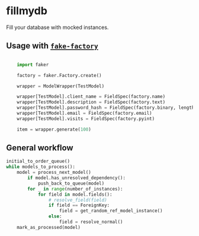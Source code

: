 # fillmydb
Fill your database with mocked instances.


## Usage with [`fake-factory`](https://github.com/joke2k/faker)

```python

    import faker

    factory = faker.Factory.create()

    wrapper = ModelWrapper(TestModel)

    wrapper[TestModel].client_name = FieldSpec(factory.name)
    wrapper[TestModel].description = FieldSpec(factory.text)
    wrapper[TestModel].password_hash = FieldSpec(factory.binary, length=25)
    wrapper[TestModel].email = FieldSpec(factory.email)
    wrapper[TestModel].visits = FieldSpec(factory.pyint)

    item = wrapper.generate(100)

```

## General workflow

```python
initial_to_order_queue()
while models_to_process():
	model = process_next_model()
		if model.has_unresolved_dependency():
			push_back_to_queue(model)
		for _ in range(number_of_instances):
			for field in model.fields():
				# resolve_field(field)
			    if field == ForeignKey:
					field = get_random_ref_model_instance()
				else:
				    field = resolve_normal()
	mark_as_processed(model)
```
